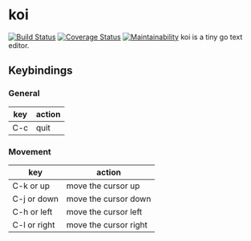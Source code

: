 # koi
[![Build Status](https://travis-ci.org/knarka/koi.svg?branch=master)](https://travis-ci.org/knarka/koi)
[![Coverage Status](https://coveralls.io/repos/github/knarka/koi/badge.svg?branch=master&service=github)](https://coveralls.io/github/knarka/koi?branch=master)
[![Maintainability](https://api.codeclimate.com/v1/badges/9a75122b74c319e2cc05/maintainability)](https://codeclimate.com/github/knarka/koi/maintainability)
koi is a tiny go text editor.

## Keybindings
### General
| key | action |
|-----|--------|
| C-c | quit   |

### Movement
| key          | action                |
|--------------|-----------------------|
| C-k or up    | move the cursor up    |
| C-j or down  | move the cursor down  |
| C-h or left  | move the cursor left  |
| C-l or right | move the cursor right |

